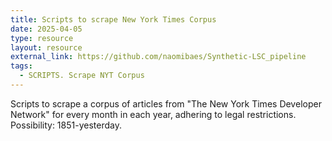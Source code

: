 ```yaml
---
title: Scripts to scrape New York Times Corpus
date: 2025-04-05
type: resource
layout: resource
external_link: https://github.com/naomibaes/Synthetic-LSC_pipeline
tags:
  - SCRIPTS. Scrape NYT Corpus
---
```


Scripts to scrape a corpus of articles from "The New York Times Developer Network" for every month in each year, adhering to legal restrictions. Possibility: 1851-yesterday.

<!--more-->

